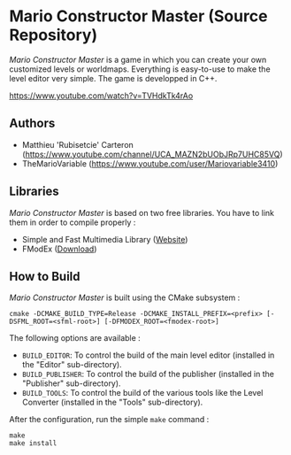 # Mario Constructor Master (Source Repository)

*Mario Constructor Master* is a game in which you can create your own customized levels or worldmaps. Everything is easy-to-use to make the level editor very simple. The game is developped in C++.

https://www.youtube.com/watch?v=TVHdkTk4rAo

## Authors

* Matthieu 'Rubisetcie' Carteron (https://www.youtube.com/channel/UCA_MAZN2bUObJRp7UHC85VQ)
* TheMarioVariable (https://www.youtube.com/user/Mariovariable3410)

## Libraries

*Mario Constructor Master* is based on two free libraries. You have to link them in order to compile properly :

* Simple and Fast Multimedia Library ([Website](https://www.sfml-dev.org/index.php))
* FModEx ([Download](https://github.com/alexey-lysiuk/fmodex-zdoom/tree/master/4.26))

## How to Build

*Mario Constructor Master* is built using the CMake subsystem :

```
cmake -DCMAKE_BUILD_TYPE=Release -DCMAKE_INSTALL_PREFIX=<prefix> [-DSFML_ROOT=<sfml-root>] [-DFMODEX_ROOT=<fmodex-root>]
```

The following options are available :

* `BUILD_EDITOR`: To control the build of the main level editor (installed in the "Editor" sub-directory).
* `BUILD_PUBLISHER`: To control the build of the publisher (installed in the "Publisher" sub-directory).
* `BUILD_TOOLS`: To control the build of the various tools like the Level Converter (installed in the "Tools" sub-directory).

After the configuration, run the simple `make` command :

```
make
make install
```
